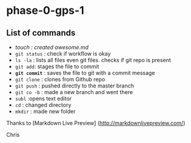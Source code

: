 # phase-0-gps-1

## List of commands

* *touch : created awesome.md*
* `git status` : check if workflow is okay
* `ls -la` : lists all files even git files. checks if git repo is     present
* `git add`: stages the file to commit
* **`git commit`** : saves the file to git with a commit message
* `git clone` : clones from Github repo
* `git push` : pushed directly to the master branch
* `git co -b` : made a new branch and went there
* `subl` :opens text editor
* `cd` : changed directory
* `mkdir` : made new folder

Thanks to [Markdown Live Preview] (http://markdownlivepreview.com/)

Chris